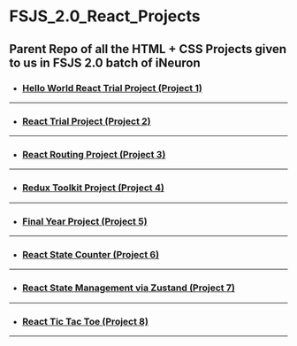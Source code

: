 # FSJS_2.0_React_Projects

## Parent Repo of all the HTML + CSS Projects given to us in FSJS 2.0 batch of iNeuron

- ### [Hello World React Trial Project (Project 1)](https://github.com/vyomPundhir/Hello_World_React_Trial)

---
- ### [React Trial Project (Project 2)](https://github.com/vyomPundhir/React_Trial_Project)

---
- ### [React Routing Project (Project 3)](https://github.com/vyomPundhir/React_Routing_Project)

---
- ### [Redux Toolkit Project (Project 4)](https://github.com/vyomPundhir/Redux_tool_kit_Project)

---
- ### [Final Year Project (Project 5)](https://github.com/vyomPundhir/Final_Year_Project)

---
- ### [React State Counter (Project 6)](https://github.com/vyomPundhir/State_Counter)

---
- ### [React State Management via Zustand (Project 7)](https://github.com/vyomPundhir/React_State_Management_via_Zustand)

---
- ### [React Tic Tac Toe (Project 8)](https://github.com/vyomPundhir/React_Tic_Tac_Toe)

---





